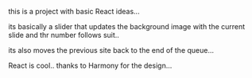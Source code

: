 
this is a project with basic React ideas...

its basically a slider that updates the background image with the current slide
and thr number follows suit..

its also moves the previous site back to the end of the queue...

React is cool..
thanks to Harmony for the design...


